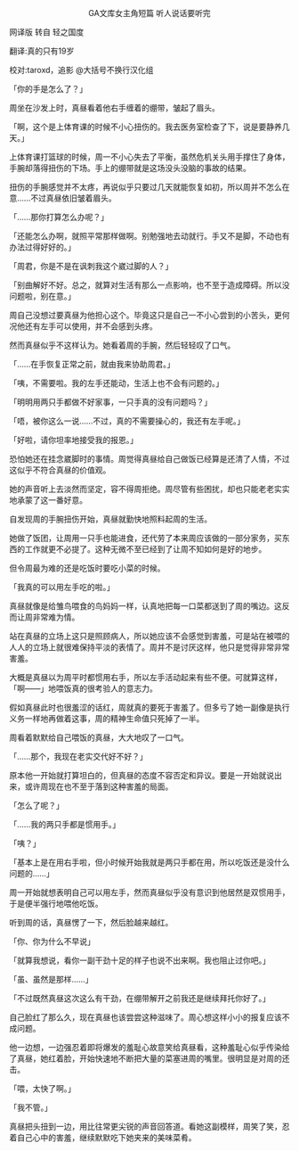 <p align="center">GA文库女主角短篇 听人说话要听完</p>

网译版 转自 轻之国度

翻译:真的只有19岁

校对:taroxd，追影 @大括号不换行汉化组

「你的手是怎么了？」

周坐在沙发上时，真昼看着他右手缠着的绷带，皱起了眉头。

「啊，这个是上体育课的时候不小心扭伤的。我去医务室检查了下，说是要静养几天。」

上体育课打篮球的时候，周一不小心失去了平衡，虽然危机关头用手撑住了身体，手腕却落得扭伤的下场。手上的绷带就是这场没头没脑的事故的结果。

扭伤的手腕感觉并不太疼，再说似乎只要过几天就能恢复如初，所以周并不怎么在意……不过真昼依旧皱着眉头。

「……那你打算怎么办呢？」

「还能怎么办啊，就照平常那样做啊。别勉强地去动就行。手又不是脚，不动也有办法过得好好的。」

「周君，你是不是在讽刺我这个崴过脚的人？」

「别曲解好不好。总之，就算对生活有那么一点影响，也不至于造成障碍。所以没问题啦，别在意。」

周自己没想过要真昼为他担心这个。毕竟这只是自己一不小心尝到的小苦头，更何况他还有左手可以使用，并不会感到头疼。

然而真昼似乎不这样认为。她看着周的手腕，然后轻轻叹了口气。

「……在手恢复正常之前，就由我来协助周君。」

「咦，不需要啦。我的左手还能动，生活上也不会有问题的。」

「明明用两只手都做不好家事，一只手真的没有问题吗？」

「唔，被你这么一说……不过，真的不需要操心的，我还有左手呢。」

「好啦，请你坦率地接受我的报恩。」

恐怕她还在挂念崴脚时的事情。周觉得真昼给自己做饭已经算是还清了人情，不过这似乎不符合真昼的价值观。

她的声音听上去淡然而坚定，容不得周拒绝。周尽管有些困扰，却也只能老老实实地承蒙了这一番好意。

自发现周的手腕扭伤开始，真昼就勤快地照料起周的生活。

她做了饭团，让周用一只手也能进食，还代劳了本来周应该做的一部分家务，买东西的工作就更不必提了。这种无微不至已经到了让周不知如何是好的地步。

但令周最为难的还是吃饭时要吃小菜的时候。

「我真的可以用左手吃的啦。」

真昼就像是给雏鸟喂食的鸟妈妈一样，认真地把每一口菜都送到了周的嘴边。这反而让周非常难为情。

站在真昼的立场上这只是照顾病人，所以她应该不会感觉到害羞，可是站在被喂的人人的立场上就很难保持平淡的表情了。周并不是讨厌这样，他只是觉得非常非常害羞。

大概是真昼以为周平时都惯用右手，所以左手活动起来有些不便。可就算这样，「啊——」地喂饭真的很考验人的意志力。

假如真昼此时也很羞涩的话红，周就真的要死于害羞了。但多亏了她一副像是执行义务一样地再做着这事，周的精神生命值只死掉了一半。

周看着默默给自己喂饭的真昼，大大地叹了一口气。

「……那个，我现在老实交代好不好？」

原本他一开始就打算坦白的，但真昼的态度不容否定和异议。要是一开始就说出来，或许周现在也不至于落到这种害羞的局面。

「怎么了呢？」

「……我的两只手都是惯用手。」

「咦？」

「基本上是在用右手啦，但小时候开始我就是两只手都在用，所以吃饭还是没什么问题的……」

周一开始就想表明自己可以用左手，然而真昼似乎没有意识到他居然是双惯用手，于是便半强行地喂他吃饭。

听到周的话，真昼愣了一下，然后脸越来越红。

「你、你为什么不早说」

「就算我想说，看你一副干劲十足的样子也说不出来啊。我也阻止过你吧。」

「虽、虽然是那样……」

「不过既然真昼这次这么有干劲，在绷带解开之前我还是继续拜托你好了。」

自己脸红了那么久，现在真昼也该尝尝这种滋味了。周心想这样小小的报复应该不成问题。

他一边想，一边强忍着即将爆发的羞耻心故意笑给真昼看，这种羞耻心似乎传染给了真昼，她红着脸，开始快速地不断把大量的菜塞进周的嘴里。很明显是对周的还击。

「喂，太快了啊。」

「我不管。」

真昼把头扭到一边，用比往常更尖锐的声音回答道。看她这副模样，周笑了笑，忍着自己心中的害羞，继续默默吃下她夹来的美味菜肴。

